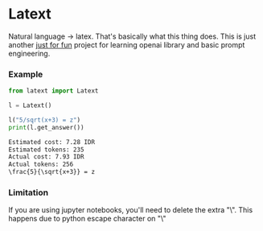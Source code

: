 # Latext

Natural language -> latex. That's basically what this thing does.
This is just another [just for fun](https://justforfunnoreally.dev/) project for learning openai library and basic prompt engineering.

### Example

```python
from latext import Latext

l = Latext()

l("5/sqrt(x+3) = z")
print(l.get_answer())
```

```bash
Estimated cost: 7.28 IDR
Estimated tokens: 235
Actual cost: 7.93 IDR
Actual tokens: 256
\frac{5}{\sqrt{x+3}} = z
```

### Limitation

If you are using jupyter notebooks, you'll need to delete the extra "\\". This happens due to python escape character on "\\"
